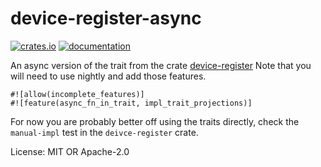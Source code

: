 # device-register-async

[![crates.io](https://img.shields.io/crates/v/device-register-async)](https://crates.io/crates/device-register-async) [![documentation](https://docs.rs/device-register-async/badge.svg)](https://docs.rs/device-register-async)

An async version of the trait from the crate [device-register](device_register)
Note that you will need to use nightly and
add those features.

```
#![allow(incomplete_features)]
#![feature(async_fn_in_trait, impl_trait_projections)]
```

For now you are probably better off using the traits directly, check the `manual-impl` test in the `deivce-register` crate.

License: MIT OR Apache-2.0
